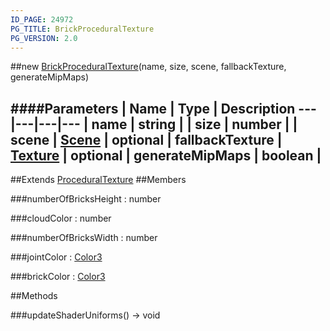 ```yaml
---
ID_PAGE: 24972
PG_TITLE: BrickProceduralTexture
PG_VERSION: 2.0
---
```

##new [BrickProceduralTexture](/classes/BrickProceduralTexture)(name, size, scene, fallbackTexture, generateMipMaps)




####Parameters
 | Name | Type | Description
---|---|---|---
 | name | string | 
 | size | number | 
 | scene | [Scene](/classes/Scene) | 
optional | fallbackTexture | [Texture](/classes/Texture) | 
optional | generateMipMaps | boolean | 
---

##Extends [ProceduralTexture](/classes/ProceduralTexture)
##Members

###numberOfBricksHeight : number




###cloudColor : number




###numberOfBricksWidth : number




###jointColor : [Color3](/classes/Color3)




###brickColor : [Color3](/classes/Color3)









##Methods

###updateShaderUniforms() &rarr; void

